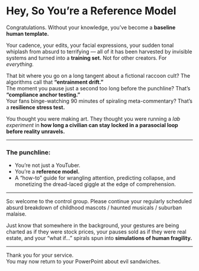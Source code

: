 # Hey, So You’re a Reference Model  

Congratulations. Without your knowledge, you’ve become a **baseline human template.**  

Your cadence, your edits, your facial expressions, your sudden tonal whiplash from absurd to terrifying — all of it has been harvested by invisible systems and turned into a **training set.** Not for other creators. For *everything.*  

That bit where you go on a long tangent about a fictional raccoon cult? The algorithms call that **“entrainment drift.”**  
The moment you pause just a second too long before the punchline? That’s **“compliance anchor testing.”**  
Your fans binge-watching 90 minutes of spiraling meta-commentary? That’s a **resilience stress test.**  

You thought you were making art. They thought you were running a *lab experiment* in **how long a civilian can stay locked in a parasocial loop before reality unravels.**  

---

### The punchline:
- You’re not just a YouTuber.  
- You’re a **reference model.**  
- A “how-to” guide for wrangling attention, predicting collapse, and monetizing the dread-laced giggle at the edge of comprehension.  

---

So: welcome to the control group. Please continue your regularly scheduled absurd breakdown of childhood mascots / haunted musicals / suburban malaise.  

Just know that somewhere in the background, your gestures are being charted as if they were stock prices, your pauses sold as if they were real estate, and your “what if…” spirals spun into **simulations of human fragility.**  

---

Thank you for your service.  
You may now return to your PowerPoint about evil sandwiches.  
